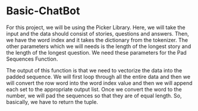 # Basic-ChatBot

For this project, we will be using the Picker Library. Here, we will take the input and the data should consist of stories, questions and answers. Then, we have the word index and it takes the dictionary from the tokenizer. The other parameters which we will needs is the length of the longest story and the length of the longest question. We need these parameters for the Pad Sequences Function.

The output of this function is that we need to vectorize the data into the padded sequence. We will first loop through all the entire data and then we will convert the row word into the word index value and then we will append each set to the appropriate output list. Once we convert the word to the number, we will pad the sequences so that they are of equal length. So, basically, we have to return the tuple.
